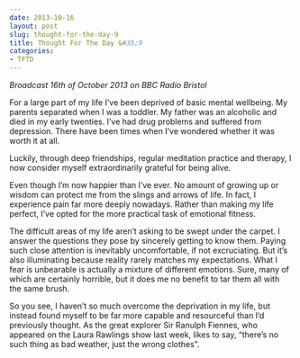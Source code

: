 ```yaml
---
date: 2013-10-16
layout: post
slug: thought-for-the-day-9
title: Thought For The Day &#35;9
categories:
- TFTD
---
```


*Broadcast 16th of October 2013 on BBC Radio Bristol*

For a large part of my life I’ve been deprived of basic mental wellbeing. My parents separated when I was a toddler. My father was an alcoholic and died in my early twenties. I’ve had drug problems and suffered from depression. There have been times when I’ve wondered whether it was worth it at all.

Luckily, through deep friendships, regular meditation practice and therapy, I now consider myself extraordinarily grateful for being alive.

Even though I’m now happier than I’ve ever. No amount of growing up or wisdom can protect me from the slings and arrows of life. In fact, I experience pain far more deeply nowadays. Rather than making my life perfect, I’ve opted for the more practical task of emotional fitness.

The difficult areas of my life aren’t asking to be swept under the carpet. I answer the questions they pose by sincerely getting to know them. Paying such close attention is inevitably uncomfortable, if not excruciating. But it’s also illuminating because reality rarely matches my expectations. What I fear is unbearable is actually a mixture of different emotions. Sure, many of which are certainly horrible, but it does me no benefit to tar them all with the same brush.

So you see, I haven’t so much overcome the deprivation in my life, but instead found myself to be far more capable and resourceful than I’d previously thought. As the great explorer Sir Ranulph Fiennes, who appeared on the Laura Rawlings show last week, likes to say, “there’s no such thing as bad weather, just the wrong clothes”.
